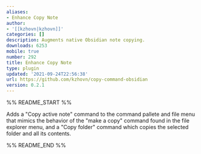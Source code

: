 ```yaml
---
aliases:
- Enhance Copy Note
author:
- '[[kzhovn|kzhovn]]'
categories: []
description: Augments native Obsidian note copying.
downloads: 6253
mobile: true
number: 292
title: Enhance Copy Note
type: plugin
updated: '2021-09-24T22:56:38'
url: https://github.com/kzhovn/copy-command-obsidian
version: 0.2.1
---
```


%% README_START %%

Adds a "Copy active note" command to the command pallete and file menu that mimics the behavior of the "make a copy" command found in the file explorer menu, and a "Copy folder" command which copies the selected folder and all its contents.

%% README_END %%